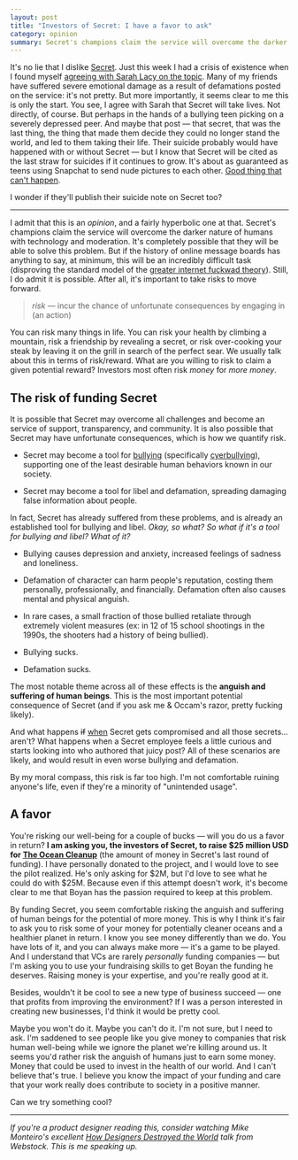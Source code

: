 ```yaml
---
layout: post
title: "Investors of Secret: I have a favor to ask"
category: opinion
summary: Secret's champions claim the service will overcome the darker side of human behavior and won't become a tool for bullying and defamation. I'm not so sure, so I have a favor to ask.
---
```


It's no lie that I dislike [Secret](https://www.secret.ly/). Just this week I had a crisis of existence when I found myself [agreeing with Sarah Lacy on the topic](http://pando.com/2014/07/31/investors-have-to-stop-trying-to-justify-the-lies-and-libel-of-secret/). Many of my friends have suffered severe emotional damage as a result of defamations posted on the service: it's not pretty. But more importantly, it seems clear to me this is only the start. You see, I agree with Sarah that Secret will take lives. Not directly, of course. But perhaps in the hands of a bullying teen picking on a severely depressed peer. And maybe that post — that secret, that was the last thing, the thing that made them decide they could no longer stand the world, and led to them taking their life. Their suicide probably would have happened with or without Secret — but I know that Secret will be cited as the last straw for suicides if it continues to grow. It's about as guaranteed as teens using Snapchat to send nude pictures to each other. [Good thing that can't happen](http://nypost.com/2014/06/29/teen-sues-boy-over-nude-snapchat-spread-on-social-media/).

I wonder if they'll publish their suicide note on Secret too?

* * * *

I admit that this is an *opinion*, and a fairly hyperbolic one at that. Secret's champions claim the service will overcome the darker nature of humans with technology and moderation. It's completely possible that they will be able to solve this problem. But if the history of online message boards has anything to say, at minimum, this will be an incredibly difficult task (disproving the standard model of the [greater internet fuckwad theory](http://www.penny-arcade.com/comic/2004/03/19)). Still, I do admit it is possible. After all, it's important to take risks to move forward.

> *risk* — incur the chance of unfortunate consequences by engaging in (an action)

You can risk many things in life. You can risk your health by climbing a mountain, risk a friendship by revealing a secret, or risk over-cooking your steak by leaving it on the grill in search of the perfect sear. We usually talk about this in terms of risk/reward. What are you willing to risk to claim a given potential reward? Investors most often risk *money* for *more money*.

## The risk of funding Secret

It is possible that Secret may overcome all challenges and become an service of support, transparency, and community. It is also possible that Secret may have unfortunate consequences, which is how we quantify risk.

* Secret may become a tool for [bullying](http://www.stopbullying.gov/) (specifically [cyerbullying](http://www.stopbullying.gov/cyberbullying/index.html)), supporting one of the least desirable human behaviors known in our society.

* Secret may become a tool for libel and defamation, spreading damaging false information about people.

In fact, Secret has already suffered from these problems, and is already an established tool for bullying and libel. *Okay, so what? So what if it's a tool for bullying and libel? What of it?*

* Bullying causes depression and anxiety, increased feelings of sadness and loneliness.

* Defamation of character can harm people's reputation, costing them personally, professionally, and financially. Defamation often also causes mental and physical anguish.

* In rare cases, a small fraction of those bullied retaliate through extremely violent measures (ex: in 12 of 15 school shootings in the 1990s, the shooters had a history of being bullied).

* Bullying sucks.

* Defamation sucks.

The most notable theme across all of these effects is the **anguish and suffering of human beings**. This is the most important potential consequence of Secret (and if you ask me & Occam's razor, pretty fucking likely).

And what happens <del>if</del> <ins>when</ins> Secret gets compromised and all those secrets… aren't? What happens when a Secret employee feels a little curious and starts looking into who authored that juicy post? All of these scenarios are likely, and would result in even worse bullying and defamation.

By my moral compass, this risk is far too high. I'm not comfortable ruining anyone's life, even if they're a minority of "unintended usage".

## A favor

You're risking our well-being for a couple of bucks — will you do us a favor in return? **I am asking you, the investors of Secret, to raise $25 million USD for [The Ocean Cleanup](http://www.theoceancleanup.com/)** (the amount of money in Secret's last round of funding). I have personally donated to the project, and I would love to see the pilot realized. He's only asking for $2M, but I'd love to see what he could do with $25M. Because even if this attempt doesn't work, it's become clear to me that Boyan has the passion required to keep at this problem.

By funding Secret, you seem comfortable risking the anguish and suffering of human beings for the potential of more money. This is why I think it's fair to ask you to risk some of your money for potentially cleaner oceans and a healthier planet in return. I know you see money differently than we do. You have lots of it, and you can always make more — it's a game to be played. And I understand that VCs are rarely *personally* funding companies — but I'm asking you to use your fundraising skills to get Boyan the funding he deserves. Raising money is your expertise, and you're really good at it.

Besides, wouldn't it be cool to see a new type of business succeed — one that profits from improving the environment? If I was a person interested in creating new businesses, I'd think it would be pretty cool.

Maybe you won't do it. Maybe you can't do it. I'm not sure, but I need to ask. I'm saddened to see people like you give money to companies that risk human well-being while we ignore the planet we're killing around us. It seems you'd rather risk the anguish of humans just to earn some money. Money that could be used to invest in the health of our world. And I can't believe that's true. I believe you know the impact of your funding and care that your work really does contribute to society in a positive manner.

Can we try something cool?

* * * *

*If you're a product designer reading this, consider watching Mike Monteiro's excellent [How Designers Destroyed the World](http://vimeo.com/68470326) talk from Webstock. This is me speaking up.*
